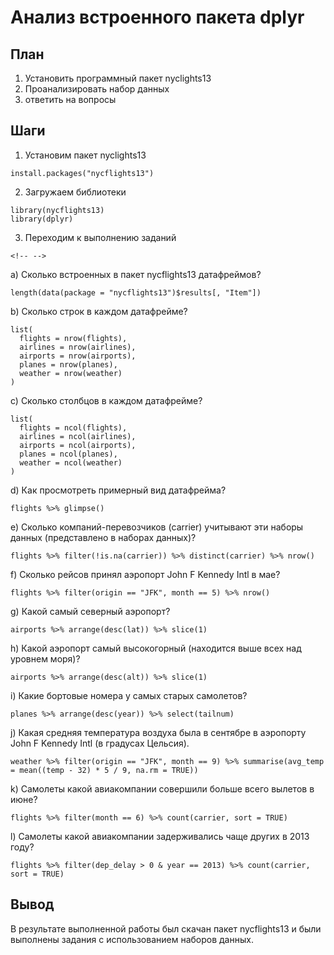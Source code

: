 # Анализ встроенного пакета dplyr
## План

1.  Установить программный пакет nyclights13
2.  Проанализировать набор данных
3.  ответить на вопросы

## Шаги

1.  Установим пакет nyclights13

```{r}
install.packages("nycflights13")
```

2.  Загружаем библиотеки

```{r}
library(nycflights13)
library(dplyr)
```

3.  Переходим к выполнению заданий

```{=html}
<!-- -->
```
a)  Сколько встроенных в пакет nycflights13 датафреймов?

```{r}
length(data(package = "nycflights13")$results[, "Item"])
```

b)  Сколько строк в каждом датафрейме?

```{r}
list(
  flights = nrow(flights),
  airlines = nrow(airlines),
  airports = nrow(airports),
  planes = nrow(planes),
  weather = nrow(weather)
)
```

c)  Сколько столбцов в каждом датафрейме?

```{r}
list(
  flights = ncol(flights),
  airlines = ncol(airlines),
  airports = ncol(airports),
  planes = ncol(planes),
  weather = ncol(weather)
)
```

d)  Как просмотреть примерный вид датафрейма?

```{r}
flights %>% glimpse()
```

e)  Сколько компаний-перевозчиков (carrier) учитывают эти наборы данных (представлено в наборах данных)?

```{r}
flights %>% filter(!is.na(carrier)) %>% distinct(carrier) %>% nrow()

```

f)  Сколько рейсов принял аэропорт John F Kennedy Intl в мае?

```{r}
flights %>% filter(origin == "JFK", month == 5) %>% nrow()

```

g)  Какой самый северный аэропорт?

```{r}
airports %>% arrange(desc(lat)) %>% slice(1)
```

h)  Какой аэропорт самый высокогорный (находится выше всех над уровнем моря)?

```{r}
airports %>% arrange(desc(alt)) %>% slice(1)
```

i)  Какие бортовые номера у самых старых самолетов?

```{r}
planes %>% arrange(desc(year)) %>% select(tailnum)
```

j)  Какая средняя температура воздуха была в сентябре в аэропорту John F Kennedy Intl (в градусах Цельсия).

```{r}
weather %>% filter(origin == "JFK", month == 9) %>% summarise(avg_temp = mean((temp - 32) * 5 / 9, na.rm = TRUE))
```

k)  Самолеты какой авиакомпании совершили больше всего вылетов в июне?

```{r}
flights %>% filter(month == 6) %>% count(carrier, sort = TRUE)
```

l)  Самолеты какой авиакомпании задерживались чаще других в 2013 году?

```{r}
flights %>% filter(dep_delay > 0 & year == 2013) %>% count(carrier, sort = TRUE)
```

## Вывод

В результате выполненной работы был скачан пакет nycflights13 и были выполнены задания с использованием наборов данных.
